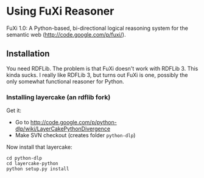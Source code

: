 # Using FuXi Reasoner

FuXi 1.0: A Python-based, bi-directional logical reasoning system for the semantic web (<http://code.google.com/p/fuxi/>).

## Installation

You need RDFLib. The problem is that FuXi doesn't work with RDFLib 3. This kinda sucks.
I really like RDFLib 3, but turns out FuXi is one, possibly the only somewhat
functional reasoner for Python. 

### Installing layercake (an rdflib fork)

Get it:
- Go to <http://code.google.com/p/python-dlp/wiki/LayerCakePythonDivergence>
- Make SVN checkout (creates folder `python-dlp`)

Now install that layercake:

	cd python-dlp
	cd layercake-python
	python setup.py install

